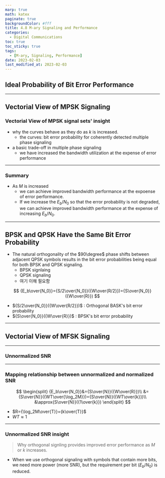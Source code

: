 ```yaml
---
marp: true
math: katex
paginate: true
backgroundColor: #fff
title: 4.8 M-ary Signaling and Performance
categories:
  - Digital Communications
toc: true
toc_sticky: true
tags:
  - [M-ary, Signaling, Performance]
date: 2023-02-03
last_modified_at: 2023-02-03
---
```


## Ideal Probability of Bit Error Performance

---

## Vectorial View of MPSK Signaling

### Vectorial View of MPSK signal sets' insight

* why the curves behave as they do as $k$ is increased.
  * the curves: bit error probability for coherently detected multiple phase signaling
* a basic trade-off in multiple phase signaling
  * we have increased the bandwidth utilization at the expense of error performance

---

### Summary

* As $M$ is increased
  * we can achieve improved bandwidth performance at the expoense of error performance.
  * If we increase the $E_b/N_0$ so that the error probability is not degraded, we can achieve improved bandwidth performance at the expense of increasing $E_b/N_0$.

---

## BPSK and QPSK Have the Same Bit Error Probability

* The natural orthogonality of the $90\degree$ phase shifts between adjacent QPSK symbols results in the bit error probabilities being equal for both BPSK and QPSK signaling.
  * BPSK signlaing
  * QPSK signaling
  * 여기 이해 필요함

$$
{E_b\over{N_0}}={S/2\over{N_0}}({W\over{R/2}})={S\over{N_0}}({W\over{R}})
$$

* ${S/2\over{N_0}}({W\over{R/2}})$ : Orthogonal BASK's bit error probability
* ${S\over{N_0}}({W\over{R}})$ : BPSK's bit error probability

---

## Vectorial View of MFSK Signaling

---

### Unnormalized SNR

---

### Mapping relationship between unnormalized and normalized SNR

$$
\begin{split}
    {E_b\over{N_0}}&={S\over{N}}({W\over{R}})\\
    &={S\over{N}}({WT\over{\log_2M}})={S\over{N}}({WT\over{k}})\\
    &\approx{S\over{N}}({1\over{k}})
\end{split}
$$

* $R={\log_2M\over{T}}={k\over{T}}$
* $WT\approx1$

---

### Unnormalized SNR insight

> Why orthogonal signling provides improved error performance as $M$ or $k$ increases.

* When we use orthogonal signaling with symbols that contain more bits, we need more power (more SNR), but the requirement per bit ($E_b/N_0$) is reduced.
